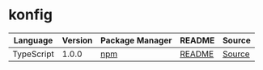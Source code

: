 # konfig

|Language|Version|Package Manager|README|Source|
|-|-|-|-|-|
|TypeScript|1.0.0|[npm](https://www.npmjs.com/package/typescript-multipart-form-data-free-form-object/v/1.0.0)|[README](https://github.com/konfig-dev/konfig/tree/HEAD/typescript#readme)|[Source](https://github.com/konfig-dev/konfig/tree/HEAD/typescript)|